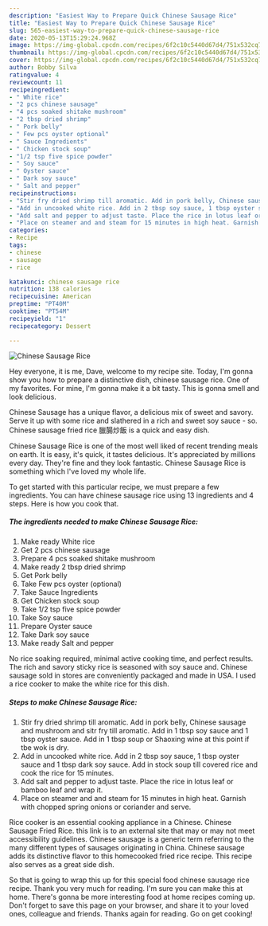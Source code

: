 ```yaml
---
description: "Easiest Way to Prepare Quick Chinese Sausage Rice"
title: "Easiest Way to Prepare Quick Chinese Sausage Rice"
slug: 565-easiest-way-to-prepare-quick-chinese-sausage-rice
date: 2020-05-13T15:29:24.968Z
image: https://img-global.cpcdn.com/recipes/6f2c10c5440d67d4/751x532cq70/chinese-sausage-rice-recipe-main-photo.jpg
thumbnail: https://img-global.cpcdn.com/recipes/6f2c10c5440d67d4/751x532cq70/chinese-sausage-rice-recipe-main-photo.jpg
cover: https://img-global.cpcdn.com/recipes/6f2c10c5440d67d4/751x532cq70/chinese-sausage-rice-recipe-main-photo.jpg
author: Bobby Silva
ratingvalue: 4
reviewcount: 11
recipeingredient:
- " White rice"
- "2 pcs chinese sausage"
- "4 pcs soaked shitake mushroom"
- "2 tbsp dried shrimp"
- " Pork belly"
- " Few pcs oyster optional"
- " Sauce Ingredients"
- " Chicken stock soup"
- "1/2 tsp five spice powder"
- " Soy sauce"
- " Oyster sauce"
- " Dark soy sauce"
- " Salt and pepper"
recipeinstructions:
- "Stir fry dried shrimp till aromatic. Add in pork belly, Chinese sausage and mushroom and sitr fry till aromatic. Add in 1 tbsp soy sauce and 1 tbsp oyster sauce. Add in 1 tbsp soup or Shaoxing wine at this point if tbe wok is dry."
- "Add in uncooked white rice. Add in 2 tbsp soy sauce, 1 tbsp oyster sauce and 1 tbsp dark soy sauce. Add in stock soup till covered rice and cook the rice for 15 minutes."
- "Add salt and pepper to adjust taste. Place the rice in lotus leaf or bamboo leaf and wrap it."
- "Place on steamer and and steam for 15 minutes in high heat. Garnish with chopped spring onions or coriander and serve."
categories:
- Recipe
tags:
- chinese
- sausage
- rice

katakunci: chinese sausage rice 
nutrition: 138 calories
recipecuisine: American
preptime: "PT40M"
cooktime: "PT54M"
recipeyield: "1"
recipecategory: Dessert

---
```



![Chinese Sausage Rice](https://img-global.cpcdn.com/recipes/6f2c10c5440d67d4/751x532cq70/chinese-sausage-rice-recipe-main-photo.jpg)

Hey everyone, it is me, Dave, welcome to my recipe site. Today, I'm gonna show you how to prepare a distinctive dish, chinese sausage rice. One of my favorites. For mine, I'm gonna make it a bit tasty. This is gonna smell and look delicious.

Chinese Sausage has a unique flavor, a delicious mix of sweet and savory. Serve it up with some rice and slathered in a rich and sweet soy sauce - so. Chinese sausage fried rice 臘腸炒飯 is a quick and easy dish.

Chinese Sausage Rice is one of the most well liked of recent trending meals on earth. It is easy, it's quick, it tastes delicious. It's appreciated by millions every day. They're fine and they look fantastic. Chinese Sausage Rice is something which I've loved my whole life.


To get started with this particular recipe, we must prepare a few ingredients. You can have chinese sausage rice using 13 ingredients and 4 steps. Here is how you cook that.

<!--inarticleads1-->

##### The ingredients needed to make Chinese Sausage Rice:

1. Make ready  White rice
1. Get 2 pcs chinese sausage
1. Prepare 4 pcs soaked shitake mushroom
1. Make ready 2 tbsp dried shrimp
1. Get  Pork belly
1. Take  Few pcs oyster (optional)
1. Take  Sauce Ingredients
1. Get  Chicken stock soup
1. Take 1/2 tsp five spice powder
1. Take  Soy sauce
1. Prepare  Oyster sauce
1. Take  Dark soy sauce
1. Make ready  Salt and pepper


No rice soaking required, minimal active cooking time, and perfect results. The rich and savory sticky rice is seasoned with soy sauce and. Chinese sausage sold in stores are conveniently packaged and made in USA. I used a rice cooker to make the white rice for this dish. 

<!--inarticleads2-->

##### Steps to make Chinese Sausage Rice:

1. Stir fry dried shrimp till aromatic. Add in pork belly, Chinese sausage and mushroom and sitr fry till aromatic. Add in 1 tbsp soy sauce and 1 tbsp oyster sauce. Add in 1 tbsp soup or Shaoxing wine at this point if tbe wok is dry.
1. Add in uncooked white rice. Add in 2 tbsp soy sauce, 1 tbsp oyster sauce and 1 tbsp dark soy sauce. Add in stock soup till covered rice and cook the rice for 15 minutes.
1. Add salt and pepper to adjust taste. Place the rice in lotus leaf or bamboo leaf and wrap it.
1. Place on steamer and and steam for 15 minutes in high heat. Garnish with chopped spring onions or coriander and serve.


Rice cooker is an essential cooking appliance in a Chinese. Chinese Sausage Fried Rice. this link is to an external site that may or may not meet accessibility guidelines. Chinese sausage is a generic term referring to the many different types of sausages originating in China. Chinese sausage adds its distinctive flavor to this homecooked fried rice recipe. This recipe also serves as a great side dish. 

So that is going to wrap this up for this special food chinese sausage rice recipe. Thank you very much for reading. I'm sure you can make this at home. There's gonna be more interesting food at home recipes coming up. Don't forget to save this page on your browser, and share it to your loved ones, colleague and friends. Thanks again for reading. Go on get cooking!
